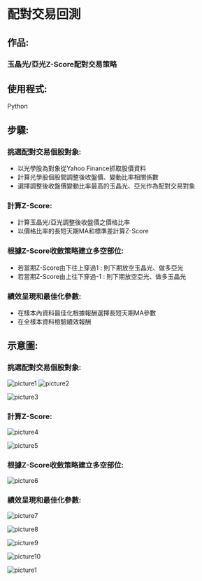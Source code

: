# 配對交易回測
## 作品:
### 玉晶光/亞光Z-Score配對交易策略
## 使用程式:
Python
## 步驟:
### 挑選配對交易個股對象:
* 以光學股為對象從Yahoo Finance抓取股價資料
* 計算光學股個股間調整後收盤價、變動比率相關係數
* 選擇調整後收盤價變動比率最高的玉晶光、亞光作為配對交易對象
### 計算Z-Score:
* 計算玉晶光/亞光調整後收盤價之價格比率
* 以價格比率的長短天期MA和標準差計算Z-Score
### 根據Z-Score收斂策略建立多空部位:
* 若當期Z-Score由下往上穿過1  : 則下期放空玉晶光、做多亞光
* 若當期Z-Score由上往下穿過-1 : 則下期放空亞光、做多玉晶光
### 績效呈現和最佳化參數:
* 在樣本內資料最佳化根據報酬選擇長短天期MA參數
* 在全樣本資料檢驗績效報酬 
## 示意圖:
### 挑選配對交易個股對象:
![picture1](https://github.com/yyy855029/program_trading_practice/blob/master/%E9%85%8D%E5%B0%8D%E4%BA%A4%E6%98%93%E5%9B%9E%E6%B8%AC/Img/%E8%AA%BF%E6%95%B4%E5%BE%8C%E6%94%B6%E7%9B%A4%E5%83%B9%E7%9B%B8%E9%97%9C%E4%BF%82%E6%95%B8%E7%86%B1%E5%BA%A6%E5%9C%96.png)
![picture2](https://github.com/yyy855029/program_trading_practice/blob/master/%E9%85%8D%E5%B0%8D%E4%BA%A4%E6%98%93%E5%9B%9E%E6%B8%AC/Img/%E8%AA%BF%E6%95%B4%E5%BE%8C%E6%94%B6%E7%9B%A4%E5%83%B9%E8%AE%8A%E5%8C%96%E7%8E%87%E7%9B%B8%E9%97%9C%E4%BF%82%E6%95%B8%E7%86%B1%E5%BA%A6%E5%9C%96.png)  

![picture3](https://github.com/yyy855029/program_trading_practice/blob/master/%E9%85%8D%E5%B0%8D%E4%BA%A4%E6%98%93%E5%9B%9E%E6%B8%AC/Img/%E8%AA%BF%E6%95%B4%E5%BE%8C%E6%94%B6%E7%9B%A4%E5%83%B9.png)
### 計算Z-Score:
![picture4](https://github.com/yyy855029/program_trading_practice/blob/master/%E9%85%8D%E5%B0%8D%E4%BA%A4%E6%98%93%E5%9B%9E%E6%B8%AC/Img/%E5%83%B9%E6%A0%BC%E6%AF%94%E7%8E%87.png)  

![picture5](https://github.com/yyy855029/program_trading_practice/blob/master/%E9%85%8D%E5%B0%8D%E4%BA%A4%E6%98%93%E5%9B%9E%E6%B8%AC/Img/z_score.png)
### 根據Z-Score收斂策略建立多空部位:
![picture6](https://github.com/yyy855029/program_trading_practice/blob/master/%E9%85%8D%E5%B0%8D%E4%BA%A4%E6%98%93%E5%9B%9E%E6%B8%AC/Img/%E8%A8%8A%E8%99%9F%E5%92%8C%E9%83%A8%E4%BD%8D%E5%9C%96.png)
### 績效呈現和最佳化參數:
![picture7](https://github.com/yyy855029/program_trading_practice/blob/master/%E9%85%8D%E5%B0%8D%E4%BA%A4%E6%98%93%E5%9B%9E%E6%B8%AC/Img/%E7%B4%AF%E7%A9%8D%E5%A0%B1%E9%85%AC%E5%92%8C%E7%B4%AF%E7%A9%8D%E6%9C%80%E5%A4%A7%E5%A0%B1%E9%85%AC.png)  

![picture8](https://github.com/yyy855029/program_trading_practice/blob/master/%E9%85%8D%E5%B0%8D%E4%BA%A4%E6%98%93%E5%9B%9E%E6%B8%AC/Img/%E5%80%8B%E8%82%A1%E5%A0%B1%E9%85%AC%E5%92%8C%E7%B8%BD%E5%A0%B1%E9%85%AC.png)  

![picture9](https://github.com/yyy855029/program_trading_practice/blob/master/%E9%85%8D%E5%B0%8D%E4%BA%A4%E6%98%93%E5%9B%9E%E6%B8%AC/Img/%E5%B9%B3%E5%80%89%E6%AC%8A%E7%9B%8A%E6%9B%B2%E7%B7%9A%E5%92%8C%E7%B8%BE%E6%95%88%E6%8B%89%E5%9B%9E.png)  

![picture10](https://github.com/yyy855029/program_trading_practice/blob/master/%E9%85%8D%E5%B0%8D%E4%BA%A4%E6%98%93%E5%9B%9E%E6%B8%AC/Img/%E6%AF%8F%E6%9C%88%E7%8D%B2%E5%88%A9%E5%92%8C%E8%99%A7%E6%90%8D.png)  

![picture1](https://github.com/yyy855029/program_trading_practice/blob/master/%E9%85%8D%E5%B0%8D%E4%BA%A4%E6%98%93%E5%9B%9E%E6%B8%AC/Img/%E6%9C%80%E4%BD%B3%E5%8C%963D%E5%9C%96.png)
